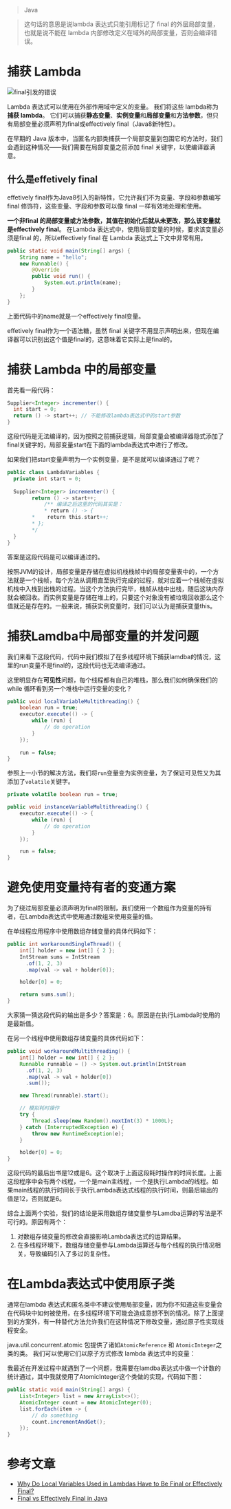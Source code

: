 > Java

> 这句话的意思是说lambda 表达式只能引用标记了 final 的外层局部变量，也就是说不能在 lambda 内部修改定义在域外的局部变量，否则会编译错误。

# 捕获 Lambda

![final引发的错误](/assert/final引发的错误.png)

Lambda 表达式可以使用在外部作用域中定义的变量。 我们将这些 lambda称为**捕获 lambda**。 它们可以捕获**静态变量**、**实例变量**和**局部变量**和**方法参数**，但只有局部变量必须声明为final或effectively final（Java8新特性）。

在早期的 Java 版本中，当匿名内部类捕获一个局部变量到包围它的方法时，我们会遇到这种情况——我们需要在局部变量之前添加 final 关键字，以使编译器满意。

## 什么是effetively final

effetively final作为Java8引入的新特性，它允许我们不为变量、字段和参数编写 final 修饰符，这些变量、字段和参数可以像 final 一样有效地处理和使用。

**一个非final 的局部变量或方法参数，其值在初始化后就从未更改，那么该变量就是effectively final**。 在Lambda 表达式中，使用局部变量的时候，要求该变量必须是final 的，所以effectively final 在 Lambda 表达式上下文中非常有用。

```java
public static void main(String[] args) {
    String name = "hello";
    new Runnable() {
        @Override
        public void run() {
            System.out.println(name);
        }
    };
}
```

上面代码中的name就是一个effectively final变量。

effetively final作为一个语法糖，虽然 final 关键字不用显示声明出来，但现在编译器可以识别出这个值是final的，这意味着它实际上是final的。

# 捕获 Lambda 中的局部变量

首先看一段代码：
```java
Supplier<Integer> incrementer() {
  int start = 0;
  return () -> start++; // 不能修改lambda表达式中的start参数
}
```

这段代码是无法编译的，因为按照之前捕获逻辑，局部变量会被编译器隐式添加了final关键字的，局部变量start在下面的lambda表达式中进行了修改。

如果我们把start变量声明为一个实例变量，是不是就可以编译通过了呢？

```java
public class LambdaVariables {
  private int start = 0;
  
  Supplier<Integer> incrementer() {
        return () -> start++; 
    		/** 编译之后这里的代码其实是：
    		* return () -> {
        *    return this.start++;
        * };
        */
  }
}
```

答案是这段代码是可以编译通过的。

按照JVM的设计，局部变量是存储在虚拟机栈栈帧中的局部变量表中的，一个方法就是一个栈帧，每个方法从调用直至执行完成的过程，就对应着一个栈帧在虚拟机栈中入栈到出栈的过程。当这个方法执行完毕，栈帧从栈中出栈，随后这块内存就会被回收。而实例变量是存储在堆上的，只要这个对象没有被垃圾回收那么这个值就还是存在的。一般来说，捕获实例变量时，我们可以认为是捕获变量this。

# 捕获Lamdba中局部变量的并发问题

我们来看下这段代码，代码中我们模拟了在多线程环境下捕获lamdba的情况，这里的run变量不是final的，这段代码也无法编译通过。

这里明显存在**可见性**问题，每个线程都有自己的堆栈，那么我们如何确保我们的 while 循环看到另一个堆栈中运行变量的变化？

```java
public void localVariableMultithreading() {
    boolean run = true;
    executor.execute(() -> {
        while (run) {
            // do operation
        }
    });
    
    run = false;
}
```

参照上一小节的解决方法，我们将`run`变量变为实例变量，为了保证可见性又为其添加了`volatile`关键字。

```java
private volatile boolean run = true;

public void instanceVariableMultithreading() {
    executor.execute(() -> {
        while (run) {
            // do operation
        }
    });

    run = false;
}
```

# 避免使用变量持有者的变通方案

为了绕过局部变量必须声明为final的限制，我们使用一个数组作为变量的持有者，在Lambda表达式中使用通过数组来使用变量的值。

在单线程应用程序中使用数组存储变量的具体代码如下：

```java
public int workaroundSingleThread() {
    int[] holder = new int[] { 2 };
    IntStream sums = IntStream
      .of(1, 2, 3)
      .map(val -> val + holder[0]);

    holder[0] = 0;

    return sums.sum();
}
```

大家猜一猜这段代码的输出是多少？答案是：6。原因是在执行Lambda时使用的是最新值。

在另一个线程中使用数组存储变量的具体代码如下：

```java
public void workaroundMultithreading() {
    int[] holder = new int[] { 2 };
    Runnable runnable = () -> System.out.println(IntStream
      .of(1, 2, 3)
      .map(val -> val + holder[0])
      .sum());

    new Thread(runnable).start();

    // 模拟耗时操作
    try {
        Thread.sleep(new Random().nextInt(3) * 1000L);
    } catch (InterruptedException e) {
        throw new RuntimeException(e);
    }

    holder[0] = 0;
}
```

这段代码的最后出书是12或是6。这个取决于上面这段耗时操作的时间长度。上面这段程序中会有两个线程，一个是main主线程，一个是执行Lambda的线程。如果main线程的执行时间长于执行Lambda表达式线程的执行时间，则最后输出的值是12，否则就是6。

综合上面两个实验，我们的结论是采用数组存储变量参与Lamdba运算的写法是不可行的。原因有两个：

1. 对数组存储变量的修改会直接影响Lambda表达式的运算结果。
2. 在多线程环境下，数组存储变量参与Lambda运算还与每个线程的执行情况相关，导致编码引入了多过的复杂性。

# 在Lambda表达式中使用原子类

通常在lambda 表达式和匿名类中不建议使用局部变量，因为你不知道这些变量会在代码块中如何被使用，在多线程环境下可能会造成意想不到的情况。除了上面提到的方案外，有一种替代方法允许我们在这种情况下修改变量，通过原子性实现线程安全。

java.util.concurrent.atomic 包提供了诸如`AtomicReference` 和 `AtomicInteger`之类的类。 我们可以使用它们以原子方式修改 lambda 表达式中的变量：

我最近在开发过程中就遇到了一个问题，我需要在lamdba表达式中做一个计数的统计通过，其中我就使用了AtomicInteger这个类做的实现，代码如下图：

```java
public static void main(String[] args) {
    List<Integer> list = new ArrayList<>();
    AtomicInteger count = new AtomicInteger(0);
    list.forEach(item -> {
        // do something
        count.incrementAndGet();
    });
}
```

# 参考文章

* [Why Do Local Variables Used in Lambdas Have to Be Final or Effectively Final?](https://www.baeldung.com/java-lambda-effectively-final-local-variables)
* [Final vs Effectively Final in Java](https://www.baeldung.com/java-effectively-final)
